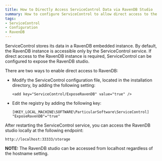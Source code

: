 ```yaml
---
title: How to Directly Access ServiceControl Data via RavenDB Studio
summary: How to configure ServiceControl to allow direct access to the embedded RavenDB instance.
tags:
- ServiceControl
- Configuration
- RavenDB
---
```

ServiceControl stores its data in a RavenDB embedded instance. By default, the RavenDB instance is accessible only by the ServiceControl service. If direct access to the RavenDB instance is required, ServiceControl can be configured to expose the RavenDB studio.

There are two ways to enable direct access to RavenDB:

* Modify the ServiceControl configuration file, located in the installation directory, by adding the following setting:

	`<add key="ServiceControl/ExposeRavenDB" value="true" />`
	
* Edit the registry by adding the following key:
 
	`
	[HKEY_LOCAL_MACHINE\SOFTWARE\ParticularSoftware\ServiceControl]
	"ExposeRavenDB"="true"
	`

After restarting the ServiceControl service, you can access the RavenDB studio locally at the following endpoint:

`http://localhost:33333/storage`

**NOTE:** The RavenDB studio can be accessed from localhost regardless of the hostname setting.
